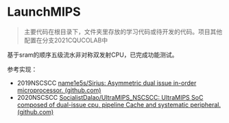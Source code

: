 # LaunchMIPS

> 主要代码在根目录下，文件夹里存放的学习代码或待开发的代码。项目其他配置在分支2021CQUCOLAB中

基于sram的顺序五级流水非对称双发射CPU，已完成功能测试。

参考实现：

- 2019NSCSCC [name1e5s/Sirius: Asymmetric dual issue in-order microprocessor. (github.com)](https://github.com/name1e5s/Sirius)
- 2020NSCSCC [SocialistDalao/UltraMIPS_NSCSCC: UltraMIPS SoC composed of dual-issue cpu, pipeline Cache and systematic peripheral. (github.com)](https://github.com/SocialistDalao/UltraMIPS_NSCSCC)
